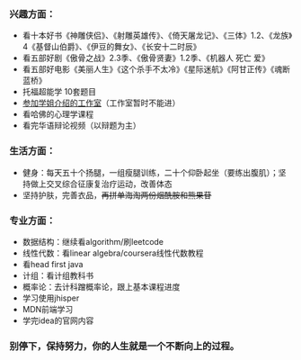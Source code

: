 ### 兴趣方面：

- 看十本好书《神雕侠侣》、《射雕英雄传》、《倚天屠龙记》、《三体》1.2、《龙族》4《基督山伯爵》、《伊豆的舞女》、《长安十二时辰》
- 看五部好剧《傲骨之战》2.3季、《傲骨贤妻》1.2季、《机器人 死亡 爱》
- 看五部好电影《美丽人生》《这个杀手不太冷》《星际迷航》《阿甘正传》《魂断蓝桥》
- 托福超能学 10套题目 
- <u>参加学姐介绍的工作室</u>（工作室暂时不能进）
- 看哈佛的心理学课程 
- 看完华语辩论视频（以辩题为主）

### 生活方面：

- 健身：每天五十个扬腿，一组瘦腿训练，二十个仰卧起坐（要练出腹肌）；坚持做上交叉综合征康复治疗运动，改善体态 
- 坚持护肤，完善衣品，~~再拼单海淘两份烟酰胺和熊果苷~~ 

### 专业方面：

- 数据结构：继续看algorithm/刷leetcode
- 线性代数：看linear algebra/coursera线性代数教程
- 看head first java
- 计组：看计组教科书
- 概率论：去计科蹭概率论，跟上基本课程进度
- 学习使用jhisper
- MDN前端学习
- 学完idea的官网内容

### 别停下，保持努力，你的人生就是一个不断向上的过程。